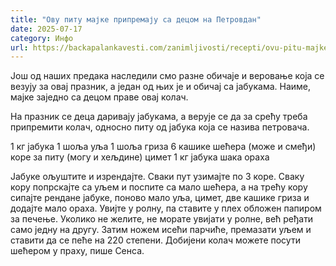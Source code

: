 ```yaml
---
title: "Ову питу мајке припремају са децом на Петровдан"
date: 2025-07-17
category: Инфо
url: https://backapalankavesti.com/zanimljivosti/recepti/ovu-pitu-majke-pripremaju-sa-decom-na-petrovdan/
---
```


Још од наших предака наследили смо разне обичаје и веровање која се везују за овај празник, а један од њих је и обичај са јабукама. Наиме, мајке заједно са децом праве овај колач.

На празник се деца даривају јабукама, а верује се да за срећу треба припремити колач, односно питу од јабука која се назива петровача.

1 кг јабука
1 шоља уља
1 шоља гриза
6 кашике шећера (може и смеђи)
коре за питу (могу и хељдине)
цимет
1 кг јабука
шака ораха

Јабуке ољуштите и изрендајте. Сваки пут узимајте по 3 коре. Сваку кору попрскајте са уљем и поспите са мало шећера, а на трећу кору сипајте рендане јабуке, поново мало уља, цимет, две кашике гриза и додајте мало ораха. Увијте у ролну, па ставите у плех обложен папиром за печење. Уколико не желите, не морате увијати у ролне, већ ређати само једну на другу. Затим ножем исећи парчиће, премазати уљем и ставити да се пеће на 220 степени. Добијени колач можете посути шећером у праху, пише Сенса.
